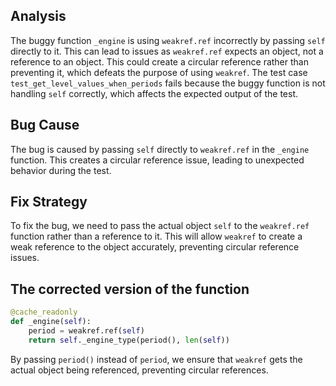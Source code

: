 ## Analysis
The buggy function `_engine` is using `weakref.ref` incorrectly by passing `self` directly to it. This can lead to issues as `weakref.ref` expects an object, not a reference to an object. This could create a circular reference rather than preventing it, which defeats the purpose of using `weakref`. The test case `test_get_level_values_when_periods` fails because the buggy function is not handling `self` correctly, which affects the expected output of the test.

## Bug Cause
The bug is caused by passing `self` directly to `weakref.ref` in the `_engine` function. This creates a circular reference issue, leading to unexpected behavior during the test.

## Fix Strategy
To fix the bug, we need to pass the actual object `self` to the `weakref.ref` function rather than a reference to it. This will allow `weakref` to create a weak reference to the object accurately, preventing circular reference issues.

## The corrected version of the function
```python
@cache_readonly
def _engine(self):
    period = weakref.ref(self)
    return self._engine_type(period(), len(self))
```

By passing `period()` instead of `period`, we ensure that `weakref` gets the actual object being referenced, preventing circular references.